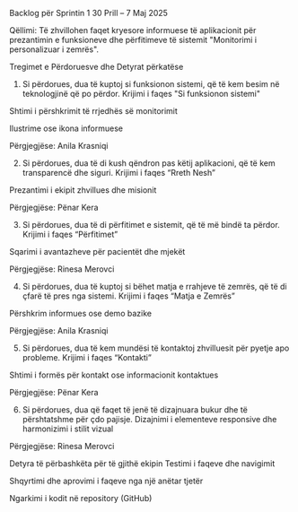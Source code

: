 Backlog për Sprintin 1
30 Prill – 7 Maj 2025

Qëllimi:
Të zhvillohen faqet kryesore informuese të aplikacionit për prezantimin e funksioneve dhe përfitimeve të sistemit "Monitorimi i personalizuar i zemrës".

Tregimet e Përdoruesve dhe Detyrat përkatëse
1. Si përdorues, dua të kuptoj si funksionon sistemi, që të kem besim në teknologjinë që po përdor.
Krijimi i faqes "Si funksionon sistemi"

Shtimi i përshkrimit të rrjedhës së monitorimit

Ilustrime ose ikona informuese

Përgjegjëse: Anila Krasniqi

2. Si përdorues, dua të di kush qëndron pas këtij aplikacioni, që të kem transparencë dhe siguri.
Krijimi i faqes “Rreth Nesh”

Prezantimi i ekipit zhvillues dhe misionit

Përgjegjëse: Pënar Kera

3. Si përdorues, dua të di përfitimet e sistemit, që të më bindë ta përdor.
Krijimi i faqes “Përfitimet”

Sqarimi i avantazheve për pacientët dhe mjekët

Përgjegjëse: Rinesa Merovci

4. Si përdorues, dua të kuptoj si bëhet matja e rrahjeve të zemrës, që të di çfarë të pres nga sistemi.
Krijimi i faqes “Matja e Zemrës”

Përshkrim informues ose demo bazike

Përgjegjëse: Anila Krasniqi

5. Si përdorues, dua të kem mundësi të kontaktoj zhvilluesit për pyetje apo probleme.
Krijimi i faqes “Kontakti”

Shtimi i formës për kontakt ose informacionit kontaktues

Përgjegjëse: Pënar Kera

6. Si përdorues, dua që faqet të jenë të dizajnuara bukur dhe të përshtatshme për çdo pajisje.
Dizajnimi i elementeve responsive dhe harmonizimi i stilit vizual

Përgjegjëse: Rinesa Merovci

Detyra të përbashkëta për të gjithë ekipin
Testimi i faqeve dhe navigimit

Shqyrtimi dhe aprovimi i faqeve nga një anëtar tjetër

Ngarkimi i kodit në repository (GitHub)
